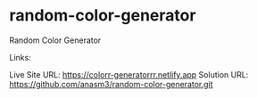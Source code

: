 # random-color-generator
Random Color Generator

Links:

Live Site URL:  https://colorr-generatorrr.netlify.app
Solution URL: https://github.com/anasm3/random-color-generator.git
